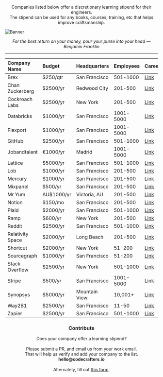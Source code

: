 
<p align="center">
  Companies listed below offer a discretionary learning stipend for their engineers. <br/>
  The stipend can be used for any books, courses, training, etc that helps improve craftsmanship.
</p>

![Banner](https://codecrafters.io/landing/images/learning-stipend-banner.png)

<p align="center">
  <i>For the best return on your money, pour your purse into your head — Benjamin Franklin</i>
</p>

<hr/>

<div align="center">

| **Company Name**           | **Budget**       | **Headquarters**    | **Employees**   | **Careers** |
| :------------------------- | :----------------|:------------------- |:----------------|:------------| 
| Brex                       | $250/qtr         | San Francisco       | 501-1000        | [Link](https://www.brex.com/careers)|
| Chan Zuckerberg            | $2500/yr         | Redwood City        | 201-500         | [Link](https://chanzuckerberg.com/careers/)|
| Cockroach Labs             | $2500/yr         | New York            | 201-500         | [Link](https://www.cockroachlabs.com/careers/)|
| Databricks                 | $1000/yr         | San Francisco       | 1001-5000       | [Link](https://www.databricks.com/company/careers)|
| Flexport                   | $1000/yr         | San Francisco       | 1001-5000       | [Link](https://www.flexport.com/company/careers/)|
| GitHub                     | $2500/yr         | San Francisco       | 501-1000        | [Link](https://github.com/about/careers)|
| Jobandtalent               | €1000/yr         | Madrid              | 1001-5000       | [Link](https://www.jobandtalent.com/join-us)|
| Lattice                    | $5000/yr         | San Francisco       | 501-1000        | [Link](https://lattice.com/careers)|
| Lob                        | $1000/yr         | San Francisco       | 201-500         | [Link](https://www.lob.com/careers)|
| Mercury                    | $1000/yr         | San Francisco       | 201-500         | [Link](https://mercury.com/jobs)|
| Mixpanel                   | $500/yr          | San Francisco       | 201-500         | [Link](https://mixpanel.com/jobs/)|
| Mr Yum                     | AU$1000/yr       | Victoria, AU        | 201-500         | [Link](https://www.mryum.com/careers)|
| Notion                     | $150/mo          | San Francisco       | 201-500         | [Link](https://www.notion.so/careers)|
| Plaid                      | $2000/yr         | San Francisco       | 501-1000        | [Link](https://plaid.com/careers/)|
| Ramp                       | $600/yr          | New York            | 201-500         | [Link](https://ramp.com/careers)|
| Reddit                     | $2500/yr         | San Francisco       | 501-1000        | [Link](https://www.redditinc.com/careers/)|
| Relativity Space           | $2000/yr         | Long Beach          | 201-500         | [Link](https://www.relativityspace.com/careers)|
| Shortcut                   | $2000/yr         | New York            | 51-200          | [Link](https://careers.shortcut.io/jobs)|
| Sourcegraph                | $1000/yr         | San Francisco       | 51-200          | [Link](https://about.sourcegraph.com/jobs)|
| Stack Overflow             | $2500/yr         | New York            | 501-1000        | [Link](https://stackoverflow.co/company/careers)|
| Stripe                     | $500/yr          | San Francisco       | 1001-5000       | [Link](https://stripe.com/jobs)|
| Synopsys                   | $5000/yr         | Mountain View       | 10,001+         | [Link](https://www.synopsys.com/careers.html)|
| Way2B1                     | $2500/yr         | San Francisco       | 11-50           | [Link](https://www.way2b1.com/team#positions)|
| Zapier                     | $2500/yr         | San Francisco       | 501-1000        | [Link](https://zapier.com/jobs)|

</div>
  
<h3 align="center">Contribute</h3>

<p align="center">
  Does your company offer a learning stipend? <br/><br/>
  Please submit a PR, and email us from your work email. <br/>
  That will help us verify and add your company to the list. <br/>
  <strong>hello@codecrafters.io</strong>
  <br/><br/>
  Alternately, fill out <a href="https://codecrafters.typeform.com/stipend" target="_blank">this form</a>. 
</p>

